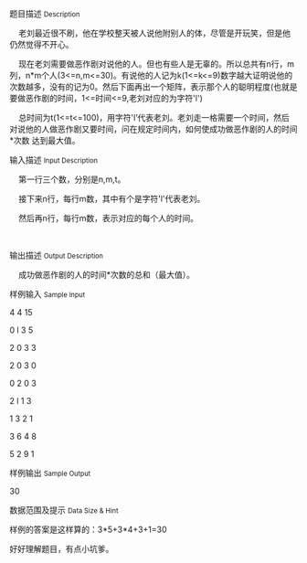 <div class="panel panel-default">
<div class="area-title">
<span>
题目描述
<small>Description</small>
</span></div>
<div class="panel-body">

<p>    老刘最近很不刷，他在学校整天被人说他附别人的体，尽管是开玩笑，但是他仍然觉得不开心。</p><p>    现在老刘需要做恶作剧对说他的人。但也有些人是无辜的。所以总共有n行，m列，n*m个人(3&lt;=n,m&lt;=30)。有说他的人记为k(1&lt;=k&lt;=9)数字越大证明说他的次数越多，没有的记为0。然后下面再出一个矩阵，表示那个人的聪明程度(也就是要做恶作剧的时间，1&lt;=时间&lt;=9,老刘对应的为字符'l')</p><p>    总时间为t(1&lt;=t&lt;=100)，用字符'l’代表老刘。老刘走一格需要一个时间，然后对说他的人做恶作剧又要时间，问在规定时间内，如何使成功做恶作剧的人的时间*次数 达到最大值。<br></p>

</div>
</div>

<div class="panel panel-default">
<div class="area-title">
<span>
输入描述
<small>Input Description</small>
</span></div>
<div class="panel-body">
<p>    第一行三个数，分别是n,m,t。</p><p>    接下来n行，每行m数，其中有个是字符'l'代表老刘。</p><p>    然后再n行，每行m数，表示对应的每个人的时间。</p><p><br></p>

</div>
</div>
<div  class="panel panel-default">
<div class="area-title">
<span>
输出描述
<small>Output Description</small>
</span></div>
<div class="panel-body">

<p>&nbsp;&nbsp;&nbsp; 成功做恶作剧的人的时间*次数的总和（最大值）。</p>

</div>
</div>


<div class="panel panel-default">
<div class="area-title">
<span>
样例输入
<small>Sample Input</small>
</span></div>
<div class="panel-body">
<p>4 4 15<br></p><p>0 l 3 5</p><p>2 0 3 3<br></p><p>2 0 3 0<br></p><p>0 2 0 3</p><p>2 l 1 3</p><p>1 3 2 1</p><p>3 6 4 8</p><p>5 2 9 1<br></p>

</div>
</div>

<div class="panel panel-default">
<div class="area-title">
<span>
样例输出
<small>Sample Output</small>
</span></div>
<div class="panel-body">
<p>30<br></p>

</div>
</div>

<div class="panel panel-default">
<div class="area-title">
<span>
数据范围及提示
<small>Data Size & Hint</small>
</span></div>
<div class="panel-body">
<p>样例的答案是这样算的：3*5+3*4+3+1=30</p><p>好好理解题目，有点小坑爹。<br></p>
</div>
</div>